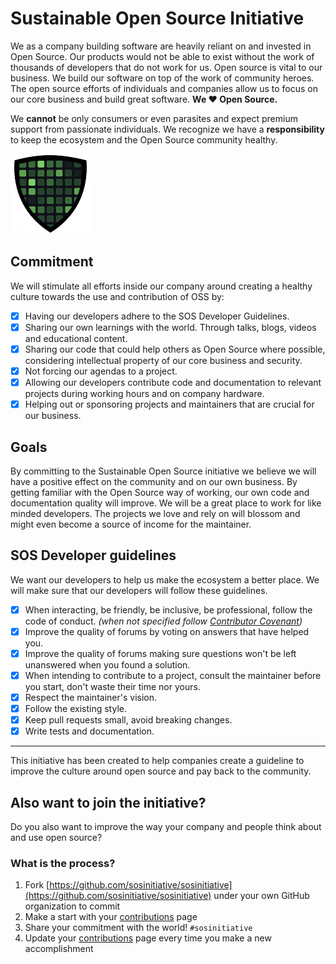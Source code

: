 # Sustainable Open Source Initiative
We as a company building software are heavily reliant on and invested in Open Source. Our products would not be able to exist without the work of thousands of developers that do not work for us. Open source is vital to our business. We build our software on top of the work of community heroes. The open source efforts of individuals and companies allow us to focus on our core business and build great software. **We ♥️ Open Source.**

We **cannot** be only consumers or even parasites and expect premium support from passionate individuals. We recognize we have a **responsibility** to keep the ecosystem and the Open Source community healthy.

![sos-shield](sosinitiative-logo-128.png)

## Commitment

We will stimulate all efforts inside our company around creating a healthy culture towards the use and contribution of OSS by:

- [x] Having our developers adhere to the SOS Developer Guidelines.
- [x] Sharing our own learnings with the world. Through talks, blogs, videos and educational content.
- [x] Sharing our code that could help others as Open Source where possible, considering intellectual property of our core business and security.
- [x] Not forcing our agendas to a project.
- [x] Allowing our developers contribute code and documentation to relevant projects during working hours and on company hardware.
- [x] Helping out or sponsoring projects and maintainers that are crucial for our business.

## Goals

By committing to the Sustainable Open Source initiative we believe we will have a positive effect on the community and on our own business. By getting familiar with the Open Source way of working, our own code and documentation quality will improve. We will be a great place to work for like minded developers. The projects we love and rely on will blossom and might even become a source of income for the maintainer.

## SOS Developer guidelines

We want our developers to help us make the ecosystem a better place. We will make sure that our developers will follow these guidelines.

- [x] When interacting, be friendly, be inclusive, be professional, follow the code of conduct. *(when not specified follow [Contributor Covenant](https://www.contributor-covenant.org/version/2/0/code_of_conduct/))*
- [x] Improve the quality of forums by voting on answers that have helped you.
- [x] Improve the quality of forums making sure questions won't be left unanswered when you found a solution.
- [x] When intending to contribute to a project, consult the maintainer before you start, don't waste their time nor yours.
- [x] Respect the maintainer's vision.
- [x] Follow the existing style.
- [x] Keep pull requests small, avoid breaking changes.
- [x] Write tests and documentation.

--- 
This initiative has been created to help companies create a guideline to improve the culture around open source and pay back to the community.

## Also want to join the initiative?

Do you also want to improve the way your company and people think about and use open source?

### What is the process?

1. Fork [https://github.com/sosinitiative/sosinitiative](https://github.com/sosinitiative/sosinitiative) under your own GitHub organization to commit
1. Make a start with your [contributions](contributions.md) page
1. Share your commitment with the world! ```#sosinitiative```
1. Update your [contributions](contributions.md) page every time you make a new accomplishment